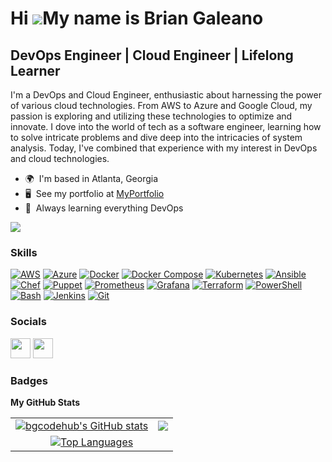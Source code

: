 Hi ![](https://user-images.githubusercontent.com/18350557/176309783-0785949b-9127-417c-8b55-ab5a4333674e.gif)My name is Brian Galeano
=====================================================================================================================================

DevOps Engineer | Cloud Engineer | Lifelong Learner
--------------------------------------------

I'm a DevOps and Cloud Engineer, enthusiastic about harnessing the power of various cloud technologies. From AWS to Azure and Google Cloud, my passion is exploring and utilizing these technologies to optimize and innovate. I dove into the world of tech as a software engineer, learning how to solve intricate problems and dive deep into the intricacies of system analysis. Today, I've combined that experience with my interest in DevOps and cloud technologies.

* 🌍  I'm based in Atlanta, Georgia
* 🖥️  See my portfolio at [MyPortfolio](http://briangaleano.com)
* 🧠  Always learning everything DevOps

<a href="https://www.github.com/bgcodehub" target="_blank" rel="noreferrer"><img
src="https://img.shields.io/github/followers/bgcodehub?logo=github&style=for-the-badge&color=0891b2&labelColor=181824" /></a>

### Skills


<p align="left">
  <a href="https://aws.amazon.com/" target="_blank" rel="noreferrer"><img src="https://img.shields.io/badge/AWS-FF9900?style=for-the-badge&logo=amazon-aws&logoColor=white" alt="AWS" /></a>
  <a href="https://azure.microsoft.com/" target="_blank" rel="noreferrer"><img src="https://img.shields.io/badge/Azure-0089D6?style=for-the-badge&logo=microsoft-azure&logoColor=white" alt="Azure" /></a>
  <a href="https://www.docker.com/" target="_blank" rel="noreferrer"><img src="https://img.shields.io/badge/Docker-2496ED?style=for-the-badge&logo=docker&logoColor=white" alt="Docker" /></a>
  <a href="https://docs.docker.com/compose/" target="_blank" rel="noreferrer"><img src="https://img.shields.io/badge/Docker_Compose-1DA1F2?style=for-the-badge&logo=docker&logoColor=white" alt="Docker Compose" /></a>
  <a href="https://kubernetes.io/" target="_blank" rel="noreferrer"><img src="https://img.shields.io/badge/Kubernetes-326CE5?style=for-the-badge&logo=kubernetes&logoColor=white" alt="Kubernetes" /></a>
  <a href="https://www.ansible.com/" target="_blank" rel="noreferrer"><img src="https://img.shields.io/badge/Ansible-EE0000?style=for-the-badge&logo=ansible&logoColor=white" alt="Ansible" /></a>
  <a href="https://www.chef.io/" target="_blank" rel="noreferrer"><img src="https://img.shields.io/badge/Chef-F09820?style=for-the-badge&logo=chef&logoColor=white" alt="Chef" /></a>
  <a href="https://puppet.com/" target="_blank" rel="noreferrer"><img src="https://img.shields.io/badge/Puppet-FFAE1A?style=for-the-badge&logo=puppet&logoColor=white" alt="Puppet" /></a>
  <a href="https://prometheus.io/" target="_blank" rel="noreferrer"><img src="https://img.shields.io/badge/Prometheus-E6522C?style=for-the-badge&logo=prometheus&logoColor=white" alt="Prometheus" /></a>
  <a href="https://grafana.com/" target="_blank" rel="noreferrer"><img src="https://img.shields.io/badge/Grafana-F46800?style=for-the-badge&logo=grafana&logoColor=white" alt="Grafana" /></a>
  <a href="https://www.terraform.io/" target="_blank" rel="noreferrer"><img src="https://img.shields.io/badge/Terraform-7B42BC?style=for-the-badge&logo=terraform&logoColor=white" alt="Terraform" /></a>
  <a href="https://docs.microsoft.com/en-us/powershell/" target="_blank" rel="noreferrer"><img src="https://img.shields.io/badge/PowerShell-5391FE?style=for-the-badge&logo=powershell&logoColor=white" alt="PowerShell" /></a>
  <a href="https://www.gnu.org/software/bash/" target="_blank" rel="noreferrer"><img src="https://img.shields.io/badge/Bash-4EAA25?style=for-the-badge&logo=gnu-bash&logoColor=white" alt="Bash" /></a>
  <a href="https://www.jenkins.io/" target="_blank" rel="noreferrer"><img src="https://img.shields.io/badge/Jenkins-D24939?style=for-the-badge&logo=jenkins&logoColor=white" alt="Jenkins" /></a>
  <a href="https://git-scm.com/" target="_blank" rel="noreferrer"><img src="https://img.shields.io/badge/Git-F05032?style=for-the-badge&logo=git&logoColor=white" alt="Git" /></a>
</p>



### Socials

<p align="left"> <a href="https://www.github.com/bgcodehub" target="_blank" rel="noreferrer"><img src="https://raw.githubusercontent.com/danielcranney/readme-generator/main/public/icons/socials/github.svg" width="32" height="32" /></a> <a href="https://www.linkedin.com/in/briangaleano/" target="_blank" rel="noreferrer"><img src="https://raw.githubusercontent.com/danielcranney/readme-generator/main/public/icons/socials/linkedin.svg" width="32" height="32" /></a></p>

### Badges

<b>My GitHub Stats</b>

<table>
  <tr>
    <td><a href="http://www.github.com/bgcodehub"><img src="https://github-readme-stats.vercel.app/api?username=bgcodehub&show_icons=true&hide=&count_private=true&title_color=0891b2&text_color=ffffff&icon_color=0891b2&bg_color=181824&hide_border=true&show_icons=true" alt="bgcodehub's GitHub stats" /></a></td>
    <td><a href="http://www.github.com/bgcodehub"><img src="https://github-readme-streak-stats.herokuapp.com/?user=bgcodehub&stroke=ffffff&background=181824&ring=0891b2&fire=0891b2&currStreakNum=ffffff&currStreakLabel=0891b2&sideNums=ffffff&sideLabels=ffffff&dates=ffffff&hide_border=true" /></a></td>
  </tr>
  <tr>
    <td colspan="2" align="center"><a href="https://github.com/bgcodehub"><img src="https://github-readme-stats.vercel.app/api/top-langs/?username=bgcodehub&langs_count=10&title_color=0891b2&text_color=ffffff&icon_color=0891b2&bg_color=181824&hide_border=true&locale=en&custom_title=Top%20%Languages" alt="Top Languages" /></a></td>
  </tr>
</table>
